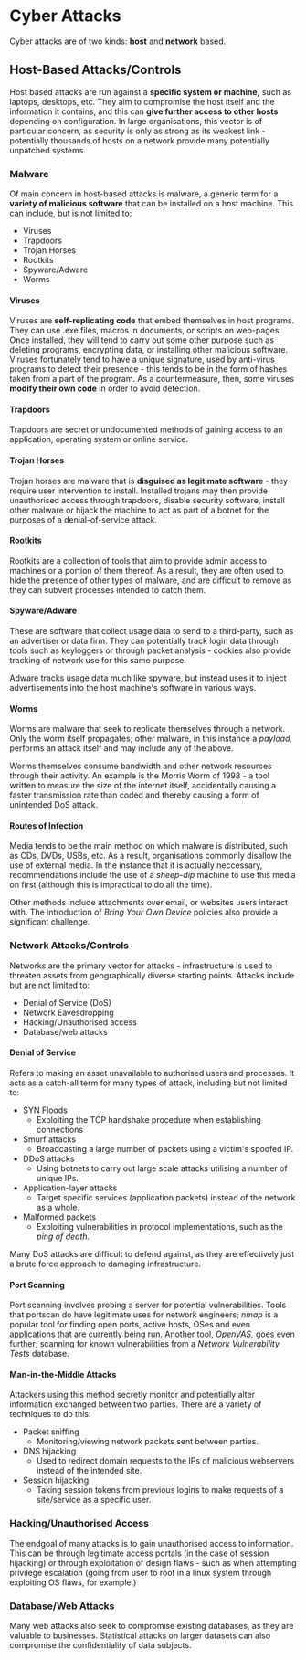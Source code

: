 # Cyber Attacks

Cyber attacks are of two kinds: **host** and **network** based.

## Host-Based Attacks/Controls

Host based attacks are run against a **specific system or machine,** such as laptops, desktops, etc. They aim to compromise the host itself and the information it contains, and this can **give further access to other hosts** depending on configuration. In large organisations, this vector is of particular concern, as security is only as strong as its weakest link - potentially thousands of hosts on a network provide many potentially unpatched systems.

### Malware 

Of main concern in host-based attacks is malware, a generic term for a **variety of malicious software** that can be installed on a host machine. This can include, but is not limited to:

- Viruses
- Trapdoors
- Trojan Horses
- Rootkits
- Spyware/Adware
- Worms

#### Viruses

Viruses are **self-replicating code** that embed themselves in host programs. They can use .exe files, macros in documents, or scripts on web-pages. Once installed, they will tend to carry out some other purpose such as deleting programs, encrypting data, or installing other malicious software. Viruses fortunately tend to have a unique signature, used by anti-virus programs to detect their presence - this tends to be in the form of hashes taken from a part of the program. As a countermeasure, then, some viruses **modify their own code** in order to avoid detection.

#### Trapdoors

Trapdoors are secret or undocumented methods of gaining access to an application, operating system or online service.

#### Trojan Horses

Trojan horses are malware that is **disguised as legitimate software** - they require user intervention to install. Installed trojans may then provide unauthorised access through trapdoors, disable security software, install other malware or hijack the machine to act as part of a botnet for the purposes of a denial-of-service attack.

#### Rootkits

Rootkits are a collection of tools that aim to provide admin access to machines or a portion of them thereof. As a result, they are often used to hide the presence of other types of malware, and are difficult to remove as they can subvert processes intended to catch them.

#### Spyware/Adware

These are software that collect usage data to send to a third-party, such as an advertiser or data firm. They can potentially track login data through tools such as keyloggers or through packet analysis - cookies also provide tracking of network use for this same purpose.

Adware tracks usage data much like spyware, but instead uses it to inject advertisements into the host machine's software in various ways.

#### Worms

Worms are malware that seek to replicate themselves through a network. Only the worm itself propagates; other malware, in this instance a *payload,* performs an attack itself and may include any of the above.

Worms themselves consume bandwidth and other network resources through their activity. An example is the Morris Worm of 1998 - a tool written to measure the size of the internet itself, accidentally causing a faster transmission rate than coded and thereby causing a form of unintended DoS attack.

#### Routes of Infection

Media tends to be the main method on which malware is distributed, such as CDs, DVDs, USBs, etc. As a result, organisations commonly disallow the use of external media. In the instance that it is actually neccessary, recommendations include the use of a *sheep-dip* machine to use this media on first (although this is impractical to do all the time).

Other methods include attachments over email, or websites users interact with. The introduction of *Bring Your Own Device* policies also provide a significant challenge.

### Network Attacks/Controls

Networks are the primary vector for attacks - infrastructure is used to threaten assets from geographically diverse starting points. Attacks include but are not limited to:
- Denial of Service (DoS)
- Network Eavesdropping
- Hacking/Unauthorised access
- Database/web attacks

#### Denial of Service

Refers to making an asset unavailable to authorised users and processes. It acts as a catch-all term for many types of attack, including but not limited to:
- SYN Floods
	- Exploiting the TCP handshake procedure when establishing connections
- Smurf attacks
	- Broadcasting a large number of packets using a victim's spoofed IP.
- DDoS attacks
	- Using botnets to carry out large scale attacks utilising a number of unique IPs.
- Application-layer attacks
	- Target specific services (application packets) instead of the network as a whole.
- Malformed packets
	- Exploiting vulnerabilities in protocol implementations, such as the *ping of death.* 

Many DoS attacks are difficult to defend against, as they are effectively just a brute force approach to damaging infrastructure.

#### Port Scanning

Port scanning involves probing a server for potential vulnerabilities. Tools that portscan do have legitimate uses for network engineers; *nmap* is a popular tool for finding open ports, active hosts, OSes and even applications that are currently being run. Another tool, *OpenVAS,* goes even further; scanning for known vulnerabilities from a *Network Vulnerability Tests* database.

#### Man-in-the-Middle Attacks

Attackers using this method secretly monitor and potentially alter information exchanged between two parties. There are a variety of techniques to do this:

- Packet sniffing
	- Monitoring/viewing network packets sent between parties.
- DNS hijacking
	- Used to redirect domain requests to the IPs of malicious webservers instead of the intended site.
- Session hijacking
	- Taking session tokens from previous logins to make requests of a site/service as a specific user.

###  Hacking/Unauthorised Access

The endgoal of many attacks is to gain unauthorised access to information. This can be through legitimate access portals (in the case of session hijacking) or through exploitation of design flaws - such as when attempting privilege escalation (going from user to root in a linux system through exploiting OS flaws, for example.)

### Database/Web Attacks

Many web attacks also seek to compromise existing databases, as they are valuable to businesses. Statistical attacks on larger datasets can also compromise the confidentiality of data subjects.
